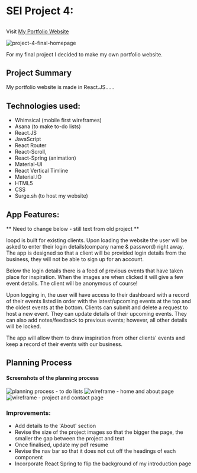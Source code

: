 # SEI Project 4: 
## <website name>

Visit <a href="http://www.erineagloria.com/">My Portfolio Website</a>

<img src="" alt="project-4-final-homepage">
 
For my final project I decided to make my own portfolio website. 

## Project Summary 

My portfolio website is made in React.JS......

## Technologies used:
* Whimsical (mobile first wireframes)
* Asana (to make to-do lists)
* React.JS 
* JavaScript
* React Router 
* React-Scroll, 
* React-Spring (animation)
* Material-UI
* React Vertical Timline
* Material.IO
* HTML5
* CSS
* Surge.sh (to host my website)

## App Features:

** Need to change below - still text from old project ** 

loopd is built for existing clients. Upon loading the website the user will be asked to enter their login details(company name & password) right away. The app is designed so that a client will be provided login details from the business, they will not be able to sign up for an account. 

Below the login details there is a feed of previous events that have taken place for inspiration. When the images are when clicked it will give a few event details. The client will be anonymous of course!

Upon logging in, the user will have access to their dashboard with a record of their events listed in order with the latest/upcoming events at the top and the oldest events at the bottom. Clients can submit and delete a request to host a new event. They can update details of their upcoming events. They can also add notes/feedback to previous events; however, all other details will be locked. 

The app will allow them to draw inspiration from other clients' events and keep a record of their events with our business. 

## Planning Process

#### Screenshots of the planning process

<img src="" alt="planning process - to do lists">

<img src="" alt="wireframe - home and about page">

<img src="" alt="wireframe - project and contact page">

### Improvements:
* Add details to the 'About' section
* Revise the size of the project images so that the bigger the page, the smaller the gap between the project and text
* Once finalised, update my pdf resume
* Revise the nav bar so that it does not cut off the headings of each component
* Incorporate React Spring to flip the background of my introduction page 